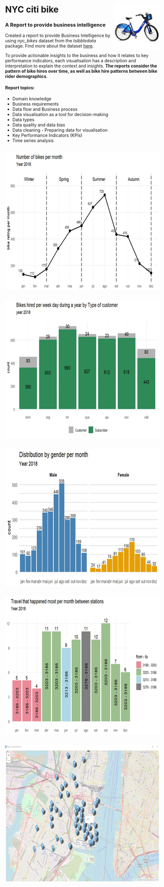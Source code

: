 # NYC citi bike <img src= "https://github.com/netojoao85/NYC_citi_bike/blob/main/images/citi_bikes.jpg" width = "150" height = "150" align = "right"/>   
### A Report to provide business intelligence
 
Created a report to provide Business Intelligence by using *nyc_bikes* dataset from the *tsibbledata* package. Find more about the dataset [here](https://rdrr.io/github/tidyverts/tsibbledata/man/nyc_bikes.html).

To provide actionable insights to the business and how it relates to key performance indicators, each visualisation has a description and interpretation to explain the context and insights. **The reports consider the pattern of bike hires over time, as well as bike hire patterns between bike rider demographics**.
<br>
#### Report topics:
<ul>
 <li> Domain knowledge </li>
 <li> Business requirements </li>
 <li> Data flow and Business process </li>
 <li> Data visualisation as a tool for decision-making </li>
 <li> Data types </li>
 <li> Data quality and data bias </li>
 <li> Data cleaning - Preparing data for visualisation </li>
 <li> Key Performance Indicators (KPIs) </li>
 <li> Time series analysis </li>
</ul>

       
##
<img src= "https://github.com/netojoao85/NYC_citi_bike/blob/main/images/bikes_per_month.jpg" width = "800" height = "450"/>     
      
##
<img src= "https://github.com/netojoao85/NYC_citi_bike/blob/main/images/hired_per_week_day.jpg" width = "800" height = "450"/>     

##
<img src= "https://github.com/netojoao85/NYC_citi_bike/blob/main/images/by_gender.jpg" width = "800" height = "450"/>     

##
<img src= "https://github.com/netojoao85/NYC_citi_bike/blob/main/images/travels.jpg" width = "800" height = "450"/>     

##
<img src= "https://github.com/netojoao85/NYC_citi_bike/blob/main/images/start_location.jpg" width = "800" height = "450"/>     

